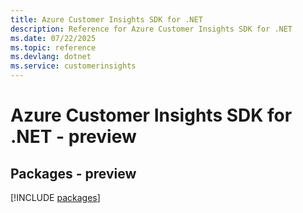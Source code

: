 ```yaml
---
title: Azure Customer Insights SDK for .NET
description: Reference for Azure Customer Insights SDK for .NET
ms.date: 07/22/2025
ms.topic: reference
ms.devlang: dotnet
ms.service: customerinsights
---
```

# Azure Customer Insights SDK for .NET - preview
## Packages - preview
[!INCLUDE [packages](customer-insights-index.md)]